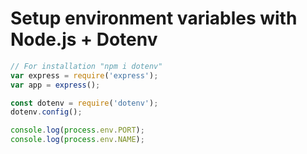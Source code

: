 # Setup environment variables with Node.js + Dotenv

```javascript
// For installation "npm i dotenv"
var express = require('express');
var app = express();

const dotenv = require('dotenv');
dotenv.config();

console.log(process.env.PORT);
console.log(process.env.NAME);
```
